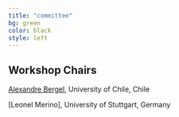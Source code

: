 ```yaml
---
title: "committee"
bg: green
color: black
style: left
---
```


## Workshop Chairs

[Alexandre Bergel](http://bergel.eu), University of Chile, Chile

[Leonel Merino], University of Stuttgart, Germany